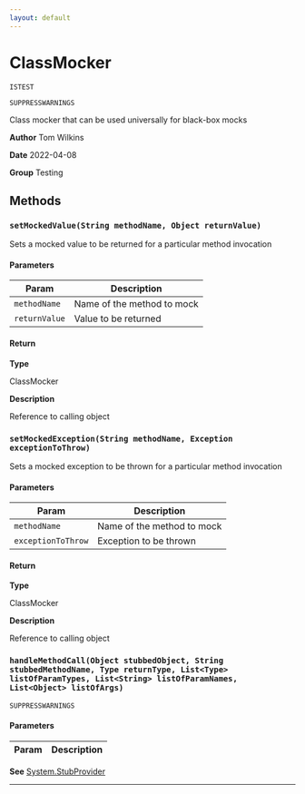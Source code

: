 ```yaml
---
layout: default
---
```

# ClassMocker

`ISTEST`

`SUPPRESSWARNINGS`

Class mocker that can be used universally for black-box mocks


**Author** Tom Wilkins


**Date** 2022-04-08


**Group** Testing

## Methods
### `setMockedValue(String methodName, Object returnValue)`

Sets a mocked value to be returned for a particular method invocation

#### Parameters
|Param|Description|
|---|---|
|`methodName`|Name of the method to mock|
|`returnValue`|Value to be returned|

#### Return

**Type**

ClassMocker

**Description**

Reference to calling object

### `setMockedException(String methodName, Exception exceptionToThrow)`

Sets a mocked exception to be thrown for a particular method invocation

#### Parameters
|Param|Description|
|---|---|
|`methodName`|Name of the method to mock|
|`exceptionToThrow`|Exception to be thrown|

#### Return

**Type**

ClassMocker

**Description**

Reference to calling object

### `handleMethodCall(Object stubbedObject, String stubbedMethodName, Type returnType, List<Type> listOfParamTypes, List<String> listOfParamNames, List<Object> listOfArgs)`

`SUPPRESSWARNINGS`
#### Parameters
|Param|Description|
|---|---|


**See** [System.StubProvider](https://developer.salesforce.com/docs/atlas.en-us.apexref.meta/apexref/apex_interface_System_StubProvider.htm)

---
